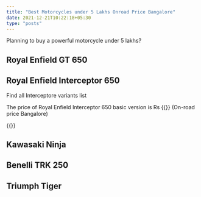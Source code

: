 ```yaml
---
title: "Best Motorcycles under 5 Lakhs Onroad Price Bangalore"
date: 2021-12-21T10:22:18+05:30
type: "posts"
---
```


Planning to buy a powerful motorcycle under 5 lakhs?

## Royal Enfield GT 650


## Royal Enfield Interceptor 650

Find all Interceptore variants list


The price of Royal Enfield Interceptor 650 basic version is Rs {{<param RoyalEnfield_Interceptor650_Default_OnRoad >}}   (On-road price Bangalore)

{{<priceformat royalenfield>}}

 
## Kawasaki Ninja


## Benelli TRK 250


## Triumph Tiger

